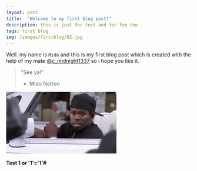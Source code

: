 ```yaml
---
layout: post
title:  "Welcome to my first blog post!"
description: this is just for test and for fun too
tags: first blog
img: /images/firstblog/02.jpg
---
```

Well. my name is `Mido` and this is my first blog post which is created with the help of my mate [@c_midnight1337](https://twitter.com/@c_midnight1337) so i hope you like it.

> "See ya!"
>
>   - Mido Notron

![image](/images/firstblog/01.gif)

**Test 1 or '1'='1'\#**


